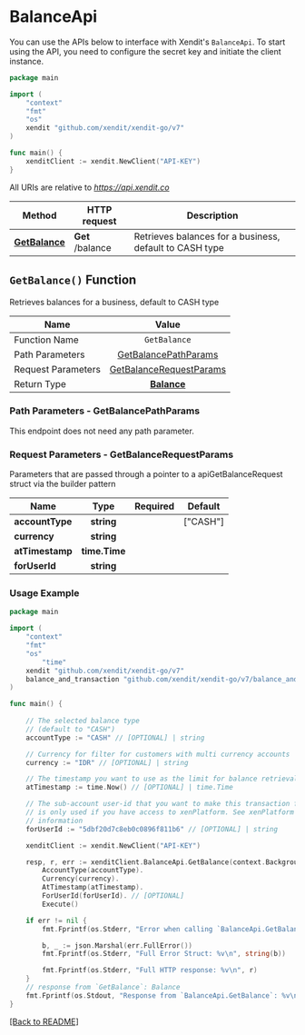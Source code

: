 # BalanceApi


You can use the APIs below to interface with Xendit's `BalanceApi`.
To start using the API, you need to configure the secret key and initiate the client instance.

```go
package main

import (
    "context"
    "fmt"
    "os"
    xendit "github.com/xendit/xendit-go/v7"
)

func main() {
    xenditClient := xendit.NewClient("API-KEY")
}
```

All URIs are relative to *https://api.xendit.co*

| Method | HTTP request | Description |
| ------------- | ------------- | ------------- |
| [**GetBalance**](BalanceApi.md#getbalance-function) | **Get** /balance | Retrieves balances for a business, default to CASH type |



## `GetBalance()` Function

Retrieves balances for a business, default to CASH type



| Name          |    Value 	     |
|--------------------|:-------------:|
| Function Name | `GetBalance` |
| Path Parameters  |  [GetBalancePathParams](#request-parameters--GetBalancePathParams)	 |
| Request Parameters  |  [GetBalanceRequestParams](#request-parameters--GetBalanceRequestParams)	 |
| Return Type  | [**Balance**](balance_and_transaction/Balance.md) |

### Path Parameters - GetBalancePathParams
This endpoint does not need any path parameter.


### Request Parameters - GetBalanceRequestParams

Parameters that are passed through a pointer to a apiGetBalanceRequest struct via the builder pattern

|Name | Type | Required |Default |
|-------------|:-------------:|:-------------:|-------------|
|  **accountType** |**string**|  | [&quot;CASH&quot;] | 
|  **currency** |**string**|  |  | 
|  **atTimestamp** |**time.Time**|  |  | 
|  **forUserId** |**string**|  |  | 

### Usage Example

```go
package main

import (
    "context"
    "fmt"
    "os"
        "time"
    xendit "github.com/xendit/xendit-go/v7"
    balance_and_transaction "github.com/xendit/xendit-go/v7/balance_and_transaction"
)

func main() {
    
    // The selected balance type
    // (default to "CASH")
    accountType := "CASH" // [OPTIONAL] | string

    // Currency for filter for customers with multi currency accounts
    currency := "IDR" // [OPTIONAL] | string

    // The timestamp you want to use as the limit for balance retrieval
    atTimestamp := time.Now() // [OPTIONAL] | time.Time

    // The sub-account user-id that you want to make this transaction for. This header
    // is only used if you have access to xenPlatform. See xenPlatform for more
    // information
    forUserId := "5dbf20d7c8eb0c0896f811b6" // [OPTIONAL] | string

    xenditClient := xendit.NewClient("API-KEY")

    resp, r, err := xenditClient.BalanceApi.GetBalance(context.Background()).
        AccountType(accountType).
        Currency(currency).
        AtTimestamp(atTimestamp).
        ForUserId(forUserId). // [OPTIONAL]
        Execute()

    if err != nil {
        fmt.Fprintf(os.Stderr, "Error when calling `BalanceApi.GetBalance``: %v\n", err.Error())

        b, _ := json.Marshal(err.FullError())
        fmt.Fprintf(os.Stderr, "Full Error Struct: %v\n", string(b))

        fmt.Fprintf(os.Stderr, "Full HTTP response: %v\n", r)
    }
    // response from `GetBalance`: Balance
    fmt.Fprintf(os.Stdout, "Response from `BalanceApi.GetBalance`: %v\n", resp)
}
```


[[Back to README]](../README.md)
